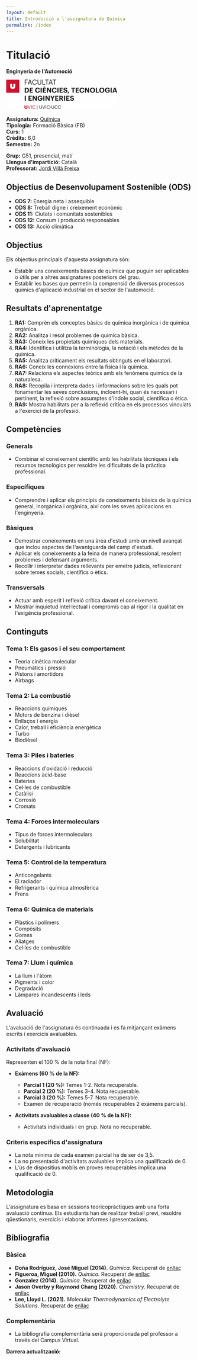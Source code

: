 ```yaml
---
layout: default
title: Introducció a l'assignatura de Química
permalink: /index
---
```


# Titulació

**Enginyeria de l'Automoció**

![log](figures/FCTE.png)

**Assignatura:** [Química](https://www.uvic.cat/assignatura/5261)  
**Tipologia:** Formació Bàsica (FB)  
**Curs:** 1  
**Crèdits:** 6,0  
**Semestre:** 2n  

**Grup:** G51, presencial, matí  
**Llengua d'impartició:** Català  
**Professorat:** [Jordi Villà Freixa](Sobre)

## Objectius de Desenvolupament Sostenible (ODS)

- **ODS 7:** Energia neta i assequible
- **ODS 8:** Treball digne i creixement econòmic
- **ODS 11:** Ciutats i comunitats sostenibles
- **ODS 12:** Consum i producció responsables
- **ODS 13:** Acció climàtica

## Objectius

Els objectius principals d'aquesta assignatura són:

- Establir uns coneixements bàsics de química que puguin ser aplicables o útils per a altres assignatures posteriors del grau.
- Establir les bases que permetin la comprensió de diversos processos químics d'aplicació industrial en el sector de l'automoció.

## Resultats d'aprenentatge

1. **RA1:** Comprèn els conceptes bàsics de química inorgànica i de química orgànica.
2. **RA2:** Analitza i resol problemes de química bàsica.
3. **RA3:** Coneix les propietats químiques dels materials.
4. **RA4:** Identifica i utilitza la terminologia, la notació i els mètodes de la química.
5. **RA5:** Analitza críticament els resultats obtinguts en el laboratori.
6. **RA6:** Coneix les connexions entre la física i la química.
7. **RA7:** Relaciona els aspectes teòrics amb els fenòmens químics de la naturalesa.
8. **RA8:** Recopila i interpreta dades i informacions sobre les quals pot fonamentar les seves conclusions, incloent-hi, quan és necessari i pertinent, la reflexió sobre assumptes d'índole social, científica o ètica.
9. **RA9:** Mostra habilitats per a la reflexió crítica en els processos vinculats a l'exercici de la professió.

## Competències

### Generals
- Combinar el coneixement científic amb les habilitats tècniques i els recursos tecnològics per resoldre les dificultats de la pràctica professional.

### Específiques
- Comprendre i aplicar els principis de coneixements bàsics de la química general, inorgànica i orgànica, així com les seves aplicacions en l'enginyeria.

### Bàsiques
- Demostrar coneixements en una àrea d'estudi amb un nivell avançat que inclou aspectes de l'avantguarda del camp d'estudi.
- Aplicar els coneixements a la feina de manera professional, resolent problemes i defensant arguments.
- Recollir i interpretar dades rellevants per emetre judicis, reflexionant sobre temes socials, científics o ètics.

### Transversals
- Actuar amb esperit i reflexió crítica davant el coneixement.
- Mostrar inquietud intel·lectual i compromís cap al rigor i la qualitat en l'exigència professional.

## Continguts

### Tema 1: Els gasos i el seu comportament
- Teoria cinètica molecular
- Pneumàtics i pressió
- Pistons i amortidors
- Airbags

### Tema 2: La combustió
- Reaccions químiques
- Motors de benzina i dièsel
- Enllaços i energia
- Calor, treball i eficiència energètica
- Turbo
- Biodièsel

### Tema 3: Piles i bateries
- Reaccions d'oxidació i reducció
- Reaccions àcid-base
- Bateries
- Cel·les de combustible
- Catàlisi
- Corrosió
- Cromats

### Tema 4: Forces intermoleculars
- Tipus de forces intermoleculars
- Solubilitat
- Detergents i lubricants

### Tema 5: Control de la temperatura
- Anticongelants
- El radiador
- Refrigerants i química atmosfèrica
- Frens

### Tema 6: Química de materials
- Plàstics i polímers
- Compòsits
- Gomes
- Aliatges
- Cel·les de combustible

### Tema 7: Llum i química
- La llum i l'àtom
- Pigments i color
- Degradació
- Làmpares incandescents i leds

## Avaluació

L'avaluació de l'assignatura és continuada i es fa mitjançant exàmens escrits i exercicis avaluables.

### Activitats d'avaluació
Representen el 100 % de la nota final (NF):

- **Exàmens (60 % de la NF):**
  - **Parcial 1 (20 %):** Temes 1-2. Nota recuperable.
  - **Parcial 2 (20 %):** Temes 3-4. Nota recuperable.
  - **Parcial 3 (20 %):** Temes 5-7. Nota recuperable.
  - Examen de recuperació (només recuperables 2 exàmens parcials).

- **Activitats avaluables a classe (40 % de la NF):**
  - Activitats individuals i en grup. Nota no recuperable.

### Criteris específics d'assignatura
- La nota mínima de cada examen parcial ha de ser de 3,5.
- La no presentació d'activitats avaluables implica una qualificació de 0.
- L'ús de dispositius mòbils en proves recuperables implica una qualificació de 0.

## Metodologia

L'assignatura es basa en sessions teoricopràctiques amb una forta avaluació contínua. Els estudiants han de realitzar treball previ, resoldre qüestionaris, exercicis i elaborar informes i presentacions.

## Bibliografia

### Bàsica
- **Doña Rodríguez, José Miguel (2014).** *Química.* Recuperat de [enllaç](https://ucercatot.uvic-ucc.cat/permalink/34CSUC_UVIC/qq5d82/alma991001122238506718)
- **Figueroa, Miguel (2010).** *Química.* Recuperat de [enllaç](https://ucercatot.uvic-ucc.cat/permalink/34CSUC_UVIC/qq5d82/alma991001117444906718)
- **Gonzalez (2014).** *Química.* Recuperat de [enllaç](https://ucercatot.uvic-ucc.cat/permalink/34CSUC_UVIC/qq5d82/alma991001121786906718)
- **Jason Overby y Raymond Chang (2020).** *Chemistry.* Recuperat de [enllaç](https://ucercatot.uvic-ucc.cat/permalink/34CSUC_UVIC/qq5d82/alma991001003129606718)
- **Lee, Lloyd L. (2021).** *Molecular Thermodynamics of Electrolyte Solutions.* Recuperat de [enllaç](https://www.worldscientific.com/worldscibooks/10.1142/12181#t=aboutBook)

### Complementària
- La bibliografia complementària serà proporcionada pel professor a través del Campus Virtual.


<p><strong>Darrera actualització:</strong> <span id="updateDate"></span></p>

<script>
  document.getElementById("updateDate").innerText = new Date().toLocaleDateString();
</script>
